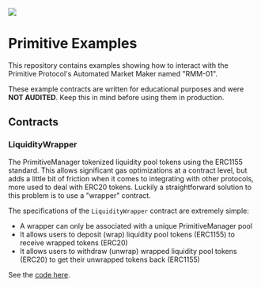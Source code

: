 ![](https://pbs.twimg.com/profile_banners/1241234631707381760/1588727988/1500x500)

# Primitive Examples

This repository contains examples showing how to interact with the Primitive Protocol's Automated Market Maker named "RMM-01".

These example contracts are written for educational purposes and were **NOT AUDITED**. Keep this in mind before using them in production.

## Contracts

### LiquidityWrapper

The PrimitiveManager tokenized liquidity pool tokens using the ERC1155 standard. This allows significant gas optimizations at a contract level, but adds a little bit of friction when it comes to integrating with other protocols, more used to deal with ERC20 tokens. Luckily a straightforward solution to this problem is to use a "wrapper" contract.

The specifications of the `LiquidityWrapper` contract are extremely simple:
- A wrapper can only be associated with a unique PrimitiveManager pool
- It allows users to deposit (wrap) liquidity pool tokens (ERC1155) to receive wrapped tokens (ERC20)
- It allows users to withdraw (unwrap) wrapped liquidity pool tokens (ERC20) to get their unwrapped tokens back (ERC1155)

See the [code here](contracts/liquidityWrapper/LiquidityWrapper.sol).
